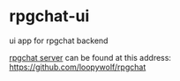 # rpgchat-ui
ui app for rpgchat backend

[rpgchat server](https://github.com/loopywolf/rpgchat) can be found at this address: https://github.com/loopywolf/rpgchat
